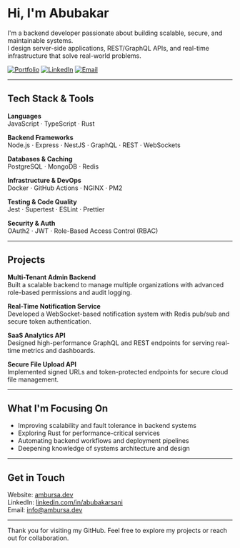 # Hi, I'm Abubakar

I'm a backend developer passionate about building scalable, secure, and maintainable systems.  
I design server-side applications, REST/GraphQL APIs, and real-time infrastructure that solve real-world problems.

[![Portfolio](https://img.shields.io/badge/Portfolio-ambursa.dev-black?style=flat-square&logo=Google-Chrome)](https://ambursa.dev)
[![LinkedIn](https://img.shields.io/badge/LinkedIn-Abubakar%20Sani-blue?style=flat-square&logo=linkedin)](https://linkedin.com/in/abubakarsani)
[![Email](https://img.shields.io/badge/Email-info@ambursa.dev-red?style=flat-square&logo=gmail)](mailto:info@ambursa.dev)

---

## Tech Stack & Tools

**Languages**  
JavaScript · TypeScript · Rust  

**Backend Frameworks**  
Node.js · Express · NestJS · GraphQL · REST · WebSockets  

**Databases & Caching**  
PostgreSQL · MongoDB · Redis  

**Infrastructure & DevOps**  
Docker · GitHub Actions · NGINX · PM2  

**Testing & Code Quality**  
Jest · Supertest · ESLint · Prettier  

**Security & Auth**  
OAuth2 · JWT · Role-Based Access Control (RBAC)  

---

## Projects

**Multi-Tenant Admin Backend**  
Built a scalable backend to manage multiple organizations with advanced role-based permissions and audit logging.

**Real-Time Notification Service**  
Developed a WebSocket-based notification system with Redis pub/sub and secure token authentication.

**SaaS Analytics API**  
Designed high-performance GraphQL and REST endpoints for serving real-time metrics and dashboards.

**Secure File Upload API**  
Implemented signed URLs and token-protected endpoints for secure cloud file management.

---

## What I'm Focusing On

- Improving scalability and fault tolerance in backend systems  
- Exploring Rust for performance-critical services  
- Automating backend workflows and deployment pipelines  
- Deepening knowledge of systems architecture and design  

---

## Get in Touch

Website: [ambursa.dev](https://ambursa.dev)  
LinkedIn: [linkedin.com/in/abubakarsani](https://linkedin.com/in/abubakarsani)  
Email: [info@ambursa.dev](mailto:info@ambursa.dev)

---

Thank you for visiting my GitHub. Feel free to explore my projects or reach out for collaboration.
